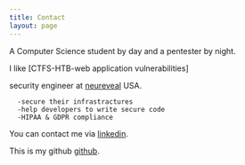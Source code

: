 ```yaml
---
title: Contact
layout: page
---
```

A Computer Science student by day and a pentester by night.

I like [CTFS-HTB-web application vulnerabilities] 

security engineer at [neureveal](https://neureveal.ai) USA.

      -secure their infrastractures
      -help developers to write secure code
      -HIPAA & GDPR compliance


 


You can  contact  me via [linkedin](https://www.linkedin.com/in/karim-nour-eldin-77a681162/).


This is my github [github](https://github.com/python4004).
